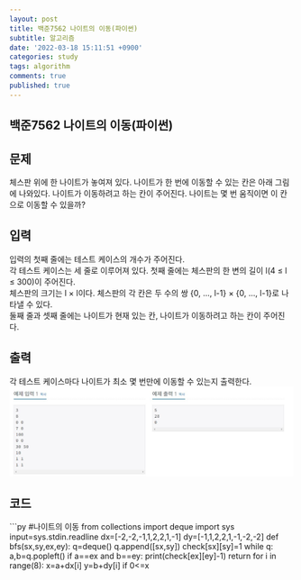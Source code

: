 ```yaml
---
layout: post
title: 백준7562 나이트의 이동(파이썬)
subtitle: 알고리즘
date: '2022-03-18 15:11:51 +0900'
categories: study
tags: algorithm
comments: true
published: true
---
```

## 백준7562 나이트의 이동(파이썬)
<h2>문제</h2>
체스판 위에 한 나이트가 놓여져 있다. 나이트가 한 번에 이동할 수 있는 칸은 아래 그림에 나와있다. 나이트가 이동하려고 하는 칸이 주어진다. 나이트는 몇 번 움직이면 이 칸으로 이동할 수 있을까?<br>
<h2>입력</h2>
입력의 첫째 줄에는 테스트 케이스의 개수가 주어진다.<br>
각 테스트 케이스는 세 줄로 이루어져 있다. 첫째 줄에는 체스판의 한 변의 길이 l(4 ≤ l ≤ 300)이 주어진다.<br>
체스판의 크기는 l × l이다. 체스판의 각 칸은 두 수의 쌍 {0, ..., l-1} × {0, ..., l-1}로 나타낼 수 있다.<br> 
둘째 줄과 셋째 줄에는 나이트가 현재 있는 칸, 나이트가 이동하려고 하는 칸이 주어진다.<br>
<h2>출력</h2>
각 테스트 케이스마다 나이트가 최소 몇 번만에 이동할 수 있는지 출력한다.<br>
<img src="/assets/img/baek7562-1.jpg" title="baek7562-1" alt="baek7562-1"/><br>
<h2>코드</h2>
```py
#나이트의 이동
from collections import deque
import sys
input=sys.stdin.readline
dx=[-2,-2,-1,1,2,2,1,-1]
dy=[-1,1,2,2,1,-1,-2,-2]
def bfs(sx,sy,ex,ey):
    q=deque()
    q.append([sx,sy])
    check[sx][sy]=1
    while q:
        a,b=q.popleft()
        if a==ex and b==ey:
            print(check[ex][ey]-1)
            return
        for i in range(8):
            x=a+dx[i]
            y=b+dy[i]
            if 0<=x<n and 0<=y<n and check[x][y]==0:
                q.append([x,y])
                check[x][y]=check[a][b]+1
a=int(input())
for _ in range(a):
    n=int(input())
    sx,sy=map(int,input().split())
    ex,ey=map(int,input().split())
    check=[[0]*n for i in range(n)]
    bfs(sx,sy,ex,ey)
```



